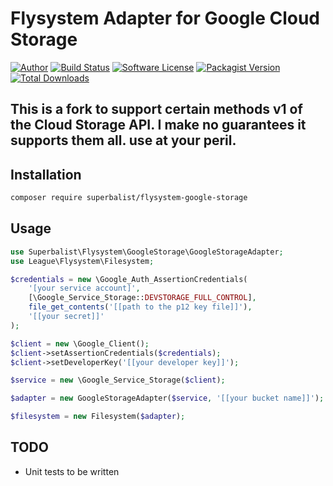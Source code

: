 # Flysystem Adapter for Google Cloud Storage

[![Author](http://img.shields.io/badge/author-@superbalist-blue.svg?style=flat-square)](https://twitter.com/superbalist)
[![Build Status](https://img.shields.io/travis/Superbalist/flysystem-google-storage/master.svg?style=flat-square)](https://travis-ci.org/Superbalist/flysystem-google-storage)
[![Software License](https://img.shields.io/badge/license-MIT-brightgreen.svg?style=flat-square)](LICENSE)
[![Packagist Version](https://img.shields.io/packagist/v/superbalist/flysystem-google-storage.svg?style=flat-square)](https://packagist.org/packages/superbalist/flysystem-google-storage)
[![Total Downloads](https://img.shields.io/packagist/dt/superbalist/flysystem-google-storage.svg?style=flat-square)](https://packagist.org/packages/superbalist/flysystem-google-storage)

## This is a fork to support certain methods v1 of the Cloud Storage API. I make no guarantees it supports them all. use at your peril.

## Installation

```bash
composer require superbalist/flysystem-google-storage
```

## Usage

```php
use Superbalist\Flysystem\GoogleStorage\GoogleStorageAdapter;
use League\Flysystem\Filesystem;

$credentials = new \Google_Auth_AssertionCredentials(
    '[your service account]',
    [\Google_Service_Storage::DEVSTORAGE_FULL_CONTROL],
    file_get_contents('[[path to the p12 key file]]'),
    '[[your secret]]'
);

$client = new \Google_Client();
$client->setAssertionCredentials($credentials);
$client->setDeveloperKey('[[your developer key]]');

$service = new \Google_Service_Storage($client);

$adapter = new GoogleStorageAdapter($service, '[[your bucket name]]');

$filesystem = new Filesystem($adapter);
```


## TODO

* Unit tests to be written
